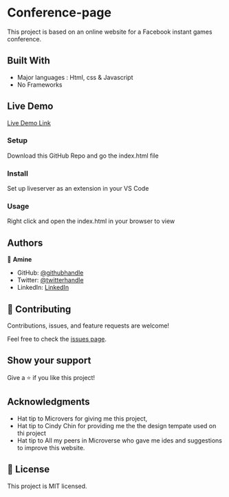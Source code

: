 # Conference-page

This project is based on an online website for a Facebook instant games conference.

## Built With

- Major languages : Html, css & Javascript
- No Frameworks

## Live Demo

[Live Demo Link]()

### Setup

Download this GitHub Repo and go the index.html file

### Install

Set up liveserver as an extension in your VS Code

### Usage

Right click and open the index.html in your browser to view

## Authors

👤 **Amine**

- GitHub: [@githubhandle](https://github.com/medaminedev66)
- Twitter: [@twitterhandle](https://twitter.com/eedmakula)
- LinkedIn: [LinkedIn](https://www.linkedin.com/in/mohammed-amine-smahi-1b8615187)

## 🤝 Contributing

Contributions, issues, and feature requests are welcome!

Feel free to check the [issues page](../../issues/).

## Show your support

Give a ⭐️ if you like this project!

## Acknowledgments

- Hat tip to Microvers for giving me this project,
- Hat tip to Cindy Chin for providing me the the design tempate used on thi project
- Hat tip to All my peers in Microverse who gave me ides and suggestions to improve this website.

## 📝 License

This project is MIT licensed.
